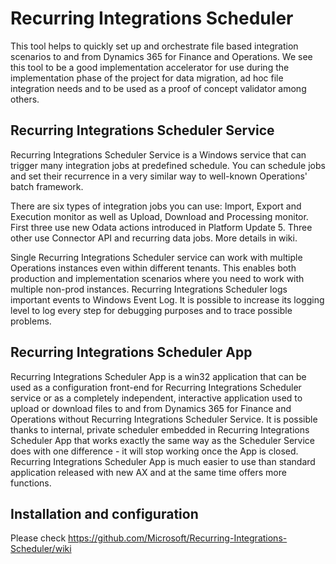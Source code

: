 # Recurring Integrations Scheduler

This tool helps to quickly set up and orchestrate file based integration scenarios to and from Dynamics 365 for Finance and Operations. We see this tool to be a good implementation accelerator for use during the implementation phase of the project for data migration, ad hoc file integration needs and to be used as a proof of concept validator among others. 

## Recurring Integrations Scheduler Service

Recurring Integrations Scheduler Service is a Windows service that can trigger many integration jobs at predefined schedule. You can schedule jobs and set their recurrence in a very similar way to well-known Operations' batch framework.

There are six types of integration jobs you can use: Import, Export and Execution monitor as well as Upload, Download and Processing monitor. First three use new Odata actions introduced in Platform Update 5. Three other use Connector API and recurring data jobs.
More details in wiki.

Single Recurring Integrations Scheduler service can work with multiple Operations instances even within different tenants. This enables both production and implementation scenarios where you need to work with multiple non-prod instances. Recurring Integrations Scheduler logs important events to Windows Event Log. It is possible to increase its logging level to log every step for debugging purposes and to trace possible problems.

## Recurring Integrations Scheduler App

Recurring Integrations Scheduler App is a win32 application that can be used as a configuration front-end for Recurring Integrations Scheduler service or as a completely independent, interactive application used to upload or download files to and from Dynamics 365 for Finance and Operations without Recurring Integrations Scheduler Service.
It is possible thanks to internal, private scheduler embedded in Recurring Integrations Scheduler App that works exactly the same way as the Scheduler Service does with one difference - it will stop working once the App is closed. Recurring Integrations Scheduler App is much easier to use than standard application released with new AX and at the same time offers more functions.

## Installation and configuration

Please check https://github.com/Microsoft/Recurring-Integrations-Scheduler/wiki
